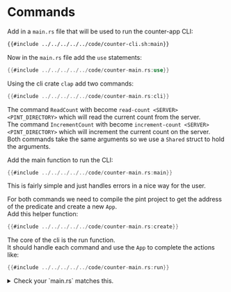 # Commands
Add in a `main.rs` file that will be used to run the counter-app CLI:
```bash
{{#include ../../../../../code/counter-cli.sh:main}}
```

Now in the `main.rs` file add the `use` statements:

```rust
{{#include ../../../../../code/counter-main.rs:use}}
```
Using the cli crate `clap` add two commands:
```rust
{{#include ../../../../../code/counter-main.rs:cli}}
```
The command `ReadCount` with become `read-count <SERVER> <PINT_DIRECTORY>` which will read the current count from the server. \
The command `IncrementCount` with become `increment-count <SERVER> <PINT_DIRECTORY>` which will increment the current count on the server. \
Both commands take the same arguments so we use a `Shared` struct to hold the arguments.

Add the main function to run the CLI:
```rust
{{#include ../../../../../code/counter-main.rs:main}}
```
This is fairly simple and just handles errors in a nice way for the user.

For both commands we need to compile the pint project to get the address of the predicate and create a new `App`. \
Add this helper function:
```rust
{{#include ../../../../../code/counter-main.rs:create}}
```

The core of the cli is the run function. \
It should handle each command and use the `App` to complete the actions like:
```rust
{{#include ../../../../../code/counter-main.rs:run}}
```

<details>
<summary>Check your `main.rs` matches this.</summary>

```rust
{{#include ../../../../../code/counter-main.rs:full}}
```
</details>